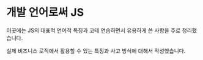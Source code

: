 # 개발 언어로써 JS

이곳에는 JS의 대표적 언어적 특징과 코테 연습하면서 유용하게 쓴 사항을 주로 정리했습니다.

실제 비즈니스 로직에서 활용할 수 있는 특징과 사고 방식에 대해서 작성했습니다.
